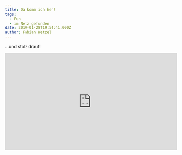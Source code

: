 ```yaml
---
title: Da komm ich her!
tags:
  - Fun
  - im Netz gefunden
date: 2010-01-28T19:54:41.000Z
author: Fabian Wetzel
---
```


…und stolz drauf!
  
  
<iframe width="560" height="315" src="https://www.youtube.com/embed/VkvWIwEyPkQ" frameborder="0" allowfullscreen></iframe>


